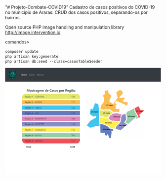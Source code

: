 "# Projeto-Combate-COVID19" 
Cadastro de casos positivos do COVID-19 no município de Araras:
CRUD dos casos positivos, separando-os por bairros.



Open source PHP image handling and manipulation library
http://image.intervention.io

comandos> 
``` 
composer update
php artisan key:generate
php artisan db:seed --class=casosTableSeeder
```
![Screenshot](Capturar.PNG)

